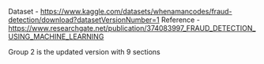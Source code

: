 Dataset - https://www.kaggle.com/datasets/whenamancodes/fraud-detection/download?datasetVersionNumber=1
Reference - https://www.researchgate.net/publication/374083997_FRAUD_DETECTION_USING_MACHINE_LEARNING

Group 2 is the updated version with 9 sections

